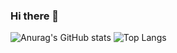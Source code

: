 ### Hi there 👋

![Anurag's GitHub stats](https://github-readme-stats.vercel.app/api?username=Gosha0740&show_icons=true&theme=radical)
![Top Langs](https://github-readme-stats.vercel.app/api/top-langs/?username=Gosha0740&layout=compact)
